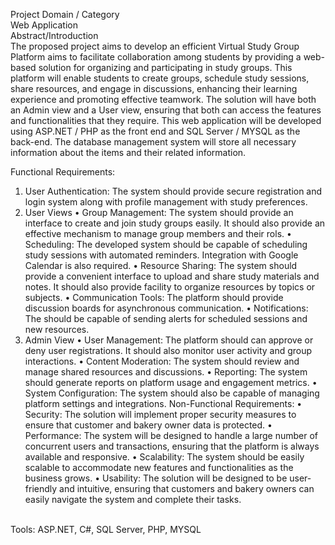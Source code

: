 Project Domain / Category <br>
Web Application<br>
Abstract/Introduction<br>
The proposed project aims to develop an efficient Virtual Study Group Platform aims to facilitate collaboration among students by providing a web-based solution for organizing and participating in study groups. This platform will enable students to create groups, schedule study sessions, share resources, and engage in discussions, enhancing their learning experience and promoting effective teamwork. The solution will have both an Admin view and a User view, ensuring that both can access the features and functionalities that they require.
This web application will be developed using ASP.NET / PHP as the front end and SQL Server / MYSQL as the back-end. The database management system will store all necessary information about the items and their related information.<br>

Functional Requirements:
1. User Authentication: The system should provide secure registration and login system along with profile management with study preferences.
2. User Views
• Group Management: The system should provide an interface to create and join study groups easily. It should also provide an effective mechanism to manage group members and their rols.
• Scheduling: The developed system should be capable of scheduling study
sessions with automated reminders. Integration with Google Calendar is also
required.
• Resource Sharing: The system should provide a convenient interface to upload
and share study materials and notes. It should also provide facility to organize
resources by topics or subjects.
• Communication Tools: The platform should provide discussion boards for
asynchronous communication.
• Notifications: The should be capable of sending alerts for scheduled sessions and
new resources.
3. Admin View
• User Management: The platform should can approve or deny user registrations.
It should also monitor user activity and group interactions.
• Content Moderation: The system should review and manage shared resources
and discussions.
• Reporting: The system should generate reports on platform usage and
engagement metrics.
• System Configuration: The system should also be capable of managing platform
settings and integrations.
Non-Functional Requirements:
• Security: The solution will implement proper security measures to ensure that
customer and bakery owner data is protected.
• Performance: The system will be designed to handle a large number of
concurrent users and transactions, ensuring that the platform is always
available and responsive.
• Scalability: The system should be easily scalable to accommodate new
features and functionalities as the business grows.
• Usability: The solution will be designed to be user-friendly and intuitive,
ensuring that customers and bakery owners can easily navigate the system and
complete their tasks.
<br>
Tools: ASP.NET, C#, SQL Server, PHP, MYSQL
